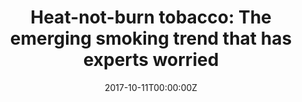 ---
archived_link: https://web.archive.org/web/20210616202826/https://globalnews.ca/news/3797722/heat-not-burn-tobacco-the-emerging-smoking-trend-that-has-experts-worried/
article: 'Heat-not-burn tobacco might not be something youve heard of yet, but it
  will be and researchers at San Diego State University predict it will overtake the
  e-cigarette boom. Its a new method of consuming tobacco that claims to reduce or
  eliminate many of the harmful compounds that are produced with e-cigarettes, as
  well as combustible products like cigarettes, and its gaining popularity and "poised
  for explosive growth," researchers say. READ MORE: Young Canadians know theyre being
  targeted by e-cigarette marketing: study Heat-not-burn tobacco is one of the newest
  tobacco products out there. Users heat leaf tobacco to about 500 degrees Fahrenheit
  using battery power. This then turns the tobacco into an inhalable aerosol. Japan
  is currently the only country where heat-not-burn tobacco products are sold widely,
  so researchers compared Google search from that country to e-cigarette Google searches
  in the U.S. Story continues below advertisement 6:35 Is the new heat not burn tobacco
  product the answer to reduce smoking in Canada? Is the new heat not burn tobacco
  product the answer to reduce smoking in Canada? - Sep 17, 2017 According to the
  study, heat-not-burn queries in Japan spiked by 1,426 per cent the first year it
  was on the market in 2015. Between 2015 and 2017, the number of queries grew by
  2,956 per cent. Based on the observed trends, researchers now project that heat-not-burn
  queries will continue to grow at a similar rate through 2018. "Heat-not-burn products
  have quickly become insanely popular," study co-author Mark Dredze said in a statement.
  "Two years ago, there were essentially no queries in Japan for heat-not-burn tobacco,
  but now there are between 5.9 and 7.5 million each month." Researchers also found
  that the interest in heat-not-burn products is surpassing the interest in e-cigarettes
  in Japan, which could mean sales of the new product will surpass e-cigarettes. But
  what about in Canada? Heat-not-burn products exist in Canada now, but the popularity
  is just beginning to grow, says Dr. Matthew Stanbrook, a specialist in respirology
  at Toronto Western Hospital. Story continues below advertisement "Its in the midst
  of gaining popularity but its still fairly low-key," he says. "I think its popularity
  is dwarfed by e-cigarettes at the moment, which has become the trendier thing to
  switch to if youre going to use an alternative nicotine delivery system, but it
  is growing and its got big, well-financed tobacco companies behind it." LISTEN:
  Learning more about heat-not-burn tobacco on Calgary Today According to Philip Morris
  International , these products "[offer] the possibility of significantly reducing
  both the number and the levels of [harmful and potentially harmful constituents]
  HPHCs generated by tobacco products, whilst retaining an acceptable sensory experience
  for current adult smokers," their website reads. Story continues below advertisement
  READ MORE: To vape or not to vape: Alberta expert says research is lacking However,
  dont be fooled by the claims companies are making about the product as they are
  misleading, Stanbrook says. It leads the consumer to think that what they are consuming
  is safe, Stanbrook adds, when objectively it is not a safe product as it still delivers
  a lot of toxins. "This is a very concerning product," he says. "This is really nothing
  more than a marketing effort on behalf of the tobacco industry to keep people using
  tobacco products to expand the smoking population and getting people to stay on
  these products that might otherwise quit." The benefit of this type of smoking is
  that the smoker gets the nicotine from it, as well as less of the other toxic and
  carcinogenic products, Stanbrook says. "Note that I say ''less because it certainly
  does not eliminate all the products," he says. "In fact, independent research shows
  that theres still substantial amounts of some carcinogenic toxins that do come in
  this product." To what extent those levels of harmful toxin can impact ones health
  still needs to be explored in research, Stanbrook admits, but it will take some
  time as it is still a new product on the market. "No one needs this product," Stanbrook
  says. "There are many alternatives smokers have to help them quit smoking that have
  much more behind them in terms of evidence and data on safety than this new product
  does." Story continues below advertisement'
date: '2017-10-11T00:00:00Z'
image:
  focal_point: Smart
original_link: https://globalnews.ca/news/3797722/heat-not-burn-tobacco-the-emerging-smoking-trend-that-has-experts-worried/
summary: Heat-not-burn tobacco might not be something youve heard of yet, but it will
  be and researchers at San Diego State University predict it will overtake the e-cigarette
  boom. Its a new method of consuming tobacco that claims to reduce or eliminate many
  of the harmful compounds that are produced with...
title: 'Heat-not-burn tobacco: The emerging smoking trend that has experts worried'
---